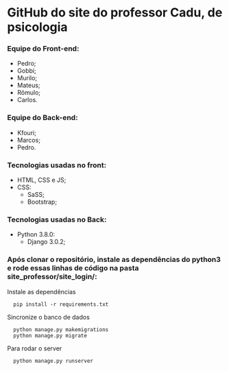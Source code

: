 # GitHub do site do professor Cadu, de psicologia

### Equipe do Front-end:
- Pedro;
- Gobbi;
- Murilo;
- Mateus;
- Rômulo;
- Carlos.

### Equipe do Back-end:
- Kfouri;
- Marcos;
- Pedro.

### Tecnologias usadas no front:
- HTML, CSS e JS;
- CSS:
  - SaSS;
  - Bootstrap;

### Tecnologias usadas no Back:
- Python 3.8.0:
  - Django 3.0.2;
    
### Após clonar o repositório, instale as dependências do python3 e rode essas linhas de código na pasta site_professor/site_login/:
Instale as dependências
```shell 
  pip install -r requirements.txt
```
Sincronize o banco de dados
```shell
  python manage.py makemigrations
  python manage.py migrate
```
Para rodar o server
```shell
  python manage.py runserver
```
